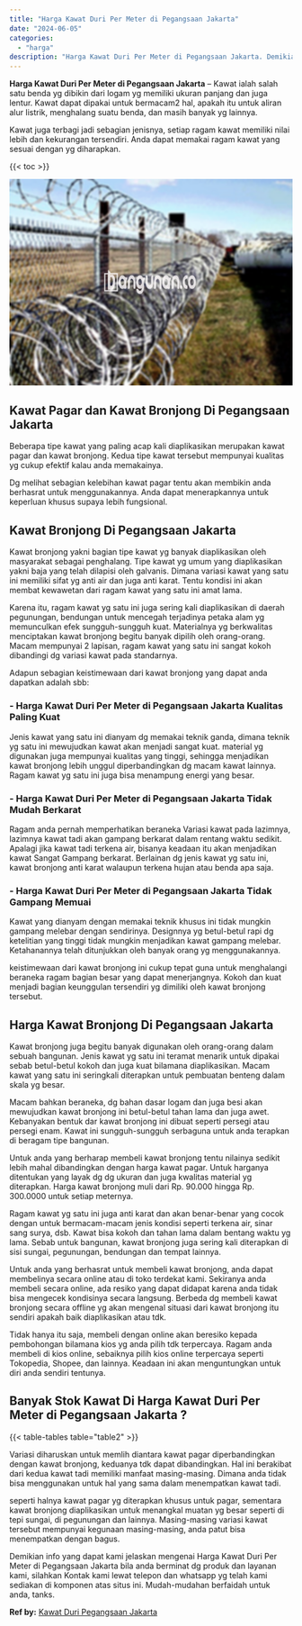 ```yaml
---
title: "Harga Kawat Duri Per Meter di Pegangsaan Jakarta"
date: "2024-06-05"
categories: 
  - "harga"
description: "Harga Kawat Duri Per Meter di Pegangsaan Jakarta. Demikian info yang dapat kami jelaskan mengenai Harga Kawat Duri Per Meter di Pegangsaan Jakarta bila anda..."
---
```


**Harga Kawat Duri Per Meter di Pegangsaan Jakarta** – Kawat ialah salah satu benda yg dibikin dari logam yg memiliki ukuran panjang dan juga lentur. Kawat dapat dipakai untuk bermacam2 hal, apakah itu untuk aliran alur listrik, menghalang suatu benda, dan masih banyak yg lainnya.

Kawat juga terbagi jadi sebagian jenisnya, setiap ragam kawat memiliki nilai lebih dan kekurangan tersendiri. Anda dapat memakai ragam kawat yang sesuai dengan yg diharapkan.

{{< toc >}}

![Harga Kawat Duri Per Meter di Pegangsaan Jakarta](/images/jual-kawat-murah43.png)

## Kawat Pagar dan Kawat Bronjong Di Pegangsaan Jakarta

Beberapa tipe kawat yang paling acap kali diaplikasikan merupakan kawat pagar dan kawat bronjong. Kedua tipe kawat tersebut mempunyai kualitas yg cukup efektif kalau anda memakainya.

Dg melihat sebagian kelebihan kawat pagar tentu akan membikin anda berhasrat untuk menggunakannya. Anda dapat menerapkannya untuk keperluan khusus supaya lebih fungsional.

## Kawat Bronjong Di Pegangsaan Jakarta

Kawat bronjong yakni bagian tipe kawat yg banyak diaplikasikan oleh masyarakat sebagai penghalang. Tipe kawat yg umum yang diaplikasikan yakni baja yang telah dilapisi oleh galvanis. Dimana variasi kawat yang satu ini memiliki sifat yg anti air dan juga anti karat. Tentu kondisi ini akan membat kewawetan dari ragam kawat yang satu ini amat lama.

Karena itu, ragam kawat yg satu ini juga sering kali diaplikasikan di daerah pegunungan, bendungan untuk mencegah terjadinya petaka alam yg memunculkan efek sungguh-sungguh kuat. Materialnya yg berkwalitas menciptakan kawat bronjong begitu banyak dipilih oleh orang-orang. Macam mempunyai 2 lapisan, ragam kawat yang satu ini sangat kokoh dibandingi dg variasi kawat pada standarnya.

Adapun sebagian keistimewaan dari kawat bronjong yang dapat anda dapatkan adalah sbb:

### \- Harga Kawat Duri Per Meter di Pegangsaan Jakarta Kualitas Paling Kuat

Jenis kawat yang satu ini dianyam dg memakai teknik ganda, dimana teknik yg satu ini mewujudkan kawat akan menjadi sangat kuat. material yg digunakan juga mempunyai kualitas yang tinggi, sehingga menjadikan kawat bronjong lebih unggul diperbandingkan dg macam kawat lainnya. Ragam kawat yg satu ini juga bisa menampung energi yang besar.

### \- Harga Kawat Duri Per Meter di Pegangsaan Jakarta Tidak Mudah Berkarat

Ragam anda pernah memperhatikan beraneka Variasi kawat pada lazimnya, lazimnya kawat tadi akan gampang berkarat dalam rentang waktu sedikit. Apalagi jika kawat tadi terkena air, bisanya keadaan itu akan menjadikan kawat Sangat Gampang berkarat. Berlainan dg jenis kawat yg satu ini, kawat bronjong anti karat walaupun terkena hujan atau benda apa saja.

### \- Harga Kawat Duri Per Meter di Pegangsaan Jakarta Tidak Gampang Memuai

Kawat yang dianyam dengan memakai teknik khusus ini tidak mungkin gampang melebar dengan sendirinya. Designnya yg betul-betul rapi dg ketelitian yang tinggi tidak mungkin menjadikan kawat gampang melebar. Ketahanannya telah ditunjukkan oleh banyak orang yg menggunakannya.

keistimewaan dari kawat bronjong ini cukup tepat guna untuk menghalangi beraneka ragam bagian besar yang dapat menerjangnya. Kokoh dan kuat menjadi bagian keunggulan tersendiri yg dimiliki oleh kawat bronjong tersebut.

## Harga Kawat Bronjong Di Pegangsaan Jakarta

Kawat bronjong juga begitu banyak digunakan oleh orang-orang dalam sebuah bangunan. Jenis kawat yg satu ini teramat menarik untuk dipakai sebab betul-betul kokoh dan juga kuat bilamana diaplikasikan. Macam kawat yang satu ini seringkali diterapkan untuk pembuatan benteng dalam skala yg besar.

Macam bahkan beraneka, dg bahan dasar logam dan juga besi akan mewujudkan kawat bronjong ini betul-betul tahan lama dan juga awet. Kebanyakan bentuk dar kawat bronjong ini dibuat seperti persegi atau persegi enam. Kawat ini sungguh-sungguh serbaguna untuk anda terapkan di beragam tipe bangunan.

Untuk anda yang berharap membeli kawat bronjong tentu nilainya sedikit lebih mahal dibandingkan dengan harga kawat pagar. Untuk harganya ditentukan yang layak dg dg ukuran dan juga kwalitas material yg diterapkan. Harga kawat bronjong muli dari Rp. 90.000 hingga Rp. 300.0000 untuk setiap meternya.

Ragam kawat yg satu ini juga anti karat dan akan benar-benar yang cocok dengan untuk bermacam-macam jenis kondisi seperti terkena air, sinar sang surya, dsb. Kawat bisa kokoh dan tahan lama dalam bentang waktu yg lama. Sebab untuk bangunan, kawat bronjong juga sering kali diterapkan di sisi sungai, pegunungan, bendungan dan tempat lainnya.

Untuk anda yang berhasrat untuk membeli kawat bronjong, anda dapat membelinya secara online atau di toko terdekat kami. Sekiranya anda membeli secara online, ada resiko yang dapat didapat karena anda tidak bisa mengecek kondisinya secara langsung. Berbeda dg membeli kawat bronjong secara offline yg akan mengenal situasi dari kawat bronjong itu sendiri apakah baik diaplikasikan atau tdk.

Tidak hanya itu saja, membeli dengan online akan beresiko kepada pembohongan bilamana kios yg anda pilih tdk terpercaya. Ragam anda membeli di kios online, sebaiknya pilih kios online terpercaya seperti Tokopedia, Shopee, dan lainnya. Keadaan ini akan menguntungkan untuk diri anda sendiri tentunya.

## Banyak Stok Kawat Di Harga Kawat Duri Per Meter di Pegangsaan Jakarta ?

{{< table-tables table="table2" >}}

Variasi diharuskan untuk memlih diantara kawat pagar diperbandingkan dengan kawat bronjong, keduanya tdk dapat dibandingkan. Hal ini berakibat dari kedua kawat tadi memiliki manfaat masing-masing. Dimana anda tidak bisa menggunakan untuk hal yang sama dalam menempatkan kawat tadi.

seperti halnya kawat pagar yg diterapkan khusus untuk pagar, sementara kawat bronjong diaplikasikan untuk menangkal muatan yg besar seperti di tepi sungai, di pegunungan dan lainnya. Masing-masing variasi kawat tersebut mempunyai kegunaan masing-masing, anda patut bisa menempatkan dengan bagus.

Demikian info yang dapat kami jelaskan mengenai Harga Kawat Duri Per Meter di Pegangsaan Jakarta bila anda berminat dg produk dan layanan kami, silahkan Kontak kami lewat telepon dan whatsapp yg telah kami sediakan di komponen atas situs ini. Mudah-mudahan berfaidah untuk anda, tanks.

**Ref by:** [Kawat Duri Pegangsaan Jakarta](https://id.wikipedia.org/wiki/Kawat)
